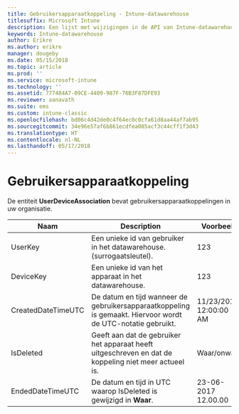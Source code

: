 ```yaml
---
title: Gebruikersapparaatkoppeling - Intune-datawarehouse
titlesuffix: Microsoft Intune
description: Een lijst met wijzigingen in de API van Intune-datawarehouse.
keywords: Intune-datawarehouse
author: Erikre
ms.author: erikre
manager: dougeby
ms.date: 05/15/2018
ms.topic: article
ms.prod: ''
ms.service: microsoft-intune
ms.technology: ''
ms.assetid: 777484A7-09CE-4409-987F-76B3F87DFE93
ms.reviewer: aanavath
ms.suite: ems
ms.custom: intune-classic
ms.openlocfilehash: bd06c4d42de0c4f64ec0c0cfa61d8aa44af7ab95
ms.sourcegitcommit: 34e96e57af6b861ecdfea085acf3c44cff1f3d43
ms.translationtype: HT
ms.contentlocale: nl-NL
ms.lasthandoff: 05/17/2018
---
```

# <a name="user-device-association"></a>Gebruikersapparaatkoppeling

De entiteit **UserDeviceAssociation** bevat gebruikersapparaatkoppelingen in uw organisatie.


|        Naam        |                                           Description                                            |        Voorbeeld         |
|--------------------|--------------------------------------------------------------------------------------------------|------------------------|
|      UserKey       |              Een unieke id van gebruiker in het datawarehouse. (surrogaatsleutel).               |          123           |
|     DeviceKey      |                      Een unieke id van het apparaat in het datawarehouse.                      |          123           |
| CreatedDateTimeUTC |           De datum en tijd wanneer de gebruikersapparaatkoppeling is gemaakt. Hiervoor wordt de UTC-notatie gebruikt.           | 11/23/2016 12:00:00 AM |
|     IsDeleted      | Geeft aan dat de gebruiker het apparaat heeft uitgeschreven en dat de koppeling niet meer actueel is. |       Waar/onwaar       |
|  EndedDateTimeUTC  |              De datum en tijd in UTC waarop IsDeleted is gewijzigd in <strong>Waar</strong>.               | 23-06-2017 12.00.00 |

